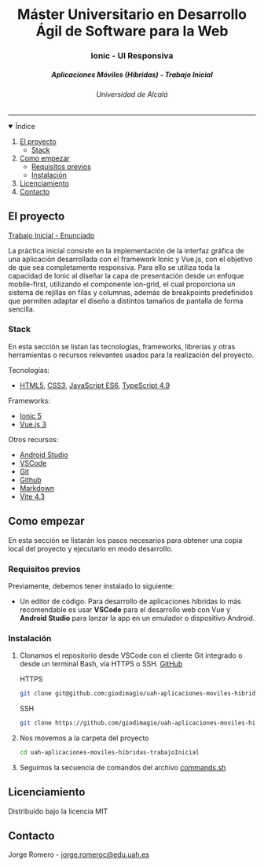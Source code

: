 
<h1 align="center">Máster Universitario en Desarrollo Ágil de Software para la Web</h1>
<h3 align="center">Ionic - UI Responsiva</h3>
<h5 align="center">Aplicaciones Móviles (Híbridas) - Trabajo Inicial</h5>
<h6 align="center">Universidad de Alcalá</h6>
<hr>

<!-- ÍNIDICE -->

<details open="open">
  <summary>Índice</summary>
  <ol>
    <li>
      <a href="#el-proyecto">El proyecto</a>
      <ul>
        <li><a href="#stack">Stack</a></li>
      </ul>
    </li>
    <li>
      <a href="#como-empezar">Como empezar</a>
      <ul>
        <li><a href="#requisitos-previos">Requisitos previos</a></li>
        <li><a href="#instalación">Instalación</a></li>
      </ul>
    </li>
    <li><a href="#licenciamiento">Licenciamiento</a></li>
    <li><a href="#contacto">Contacto</a></li>
  </ol>
</details>

<!-- EL PROYECTO -->

## El proyecto

[Trabajo Inicial - Enunciado](./documentacion/practica_inicial_enunciado.pdf)

La práctica inicial consiste en la implementación de la interfaz gráfica de una aplicación desarrollada con el framework Ionic y Vue.js, con el objetivo de que sea completamente responsiva. Para ello se utiliza toda la capacidad de Ionic al diseñar la capa de presentación desde un enfoque mobile-first, utilizando el componente ion-grid, el cual proporciona un sistema de rejillas en filas y columnas, además de breakpoints predefinidos que permiten adaptar el diseño a distintos tamaños de pantalla de forma sencilla.

### Stack

En esta sección se listan las tecnologías, frameworks, librerías y otras herramientas o recursos relevantes usados para la realización del proyecto.

Tecnologías:

* [HTML5](https://html5.org/), [CSS3](https://www.w3.org/TR/CSS/#css), [JavaScript ES6](https://262.ecma-international.org/6.0/), [TypeScript 4.9](https://www.typescriptlang.org/docs/handbook/release-notes/typescript-4-9.html)

Frameworks:

* [Ionic 5](https://ionicframework.com/docs/)
* [Vue.js 3](https://vuejs.org/guide/introduction.html)

Otros recursos:

* [Android Studio](https://)
* [VSCode](https://code.visualstudio.com/)
* [Git](http://git-scm.com/)
* [Github](https://github.com/)
* [Markdown](https://www.markdownguide.org/)
* [Vite 4.3](https://vitejs.dev/blog/announcing-vite4-3.html)

<!-- COMO EMPEZAR -->

## Como empezar

En esta sección se listarán los pasos necesarios para obtener una copia local del proyecto y ejecutarlo en modo desarrollo.

### Requisitos previos

Previamente, debemos tener instalado lo siguiente:

* Un editor de código. Para desarrollo de aplicaciones híbridas lo más recomendable es usar **VSCode** para el desarrollo web con Vue y **Android Studio** para lanzar la app en un emulador o dispositivo Android.

### Instalación

1. Clonamos el repositorio desde VSCode con el cliente Git integrado o desde un terminal Bash, vía HTTPS o SSH. [GitHub](https://github.com/giodimagio/uah-aplicaciones-moviles-hibridas-trabajoInicial)

	HTTPS
   ```sh
   git clone git@github.com:giodimagio/uah-aplicaciones-moviles-hibridas-trabajoInicial.git
   ```
 	SSH
   ```sh
   git clone https://github.com/giodimagio/uah-aplicaciones-moviles-hibridas-trabajoInicial.git
   ```
2. Nos movemos a la carpeta del proyecto
   ```sh
   cd uah-aplicaciones-moviles-hibridas-trabajoInicial
   ```
3. Seguimos la secuencia de comandos del archivo [commands.sh](./commands.sh)

<!-- LICENCIAMIENTO -->

## Licenciamiento

Distribuido bajo la licencia MIT

<!-- CONTACTO -->

## Contacto

Jorge Romero - [jorge.romeroc@edu.uah.es](mailto:jorge.romeroc@edu.uah.es)